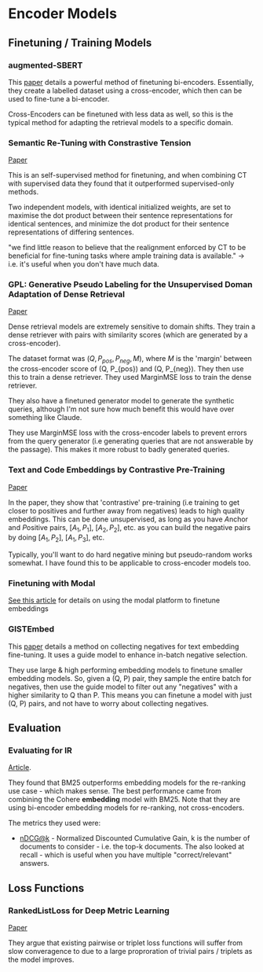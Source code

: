 # Encoder Models

## Finetuning / Training Models

### augmented-SBERT

This [paper](https://arxiv.org/pdf/2010.08240) details a powerful method of finetuning bi-encoders. Essentially, they create a labelled dataset using a cross-encoder, which then can be used to fine-tune a bi-encoder.

Cross-Encoders can be finetuned with less data as well, so this is the typical method for adapting the retrieval models to a specific domain.

### Semantic Re-Tuning with Constrastive Tension

[Paper](https://openreview.net/pdf?id=Ov_sMNau-PF)

This is an self-supervised method for finetuning, and when combining CT with supervised data they found that it outperformed supervised-only methods. 

Two independent models, with identical initialized weights, are set to maximise the dot product between their sentence representations for identical sentences, and minimize the dot product for their sentence representations of differing sentences.

"we find little reason to believe that the realignment enforced by CT to be beneficial for fine-tuning tasks where ample training data is available." -> i.e. it's useful when you don't have much data.

### GPL: Generative Pseudo Labeling for the Unsupervised Doman Adaptation of Dense Retrieval

[Paper](https://arxiv.org/pdf/2112.07577)

Dense retrieval models are extremely sensitive to domain shifts. They train a dense retriever with pairs with similarity scores (which are generated by a cross-encoder).

The dataset format was $(Q, P_{pos}, P_{neg}, M)$, where $M$ is the 'margin' between the cross-encoder score of (Q, P_{pos}) and (Q, P_{neg}). They then use this to train a dense retriever. They used MarginMSE loss to train the dense retriever.

They also have a finetuned generator model to generate the synthetic queries, although I'm not sure how much benefit this would have over something like Claude. 

They use MarginMSE loss with the cross-encoder labels to prevent errors from the query generator (i.e generating queries that are not answerable by the passage). This makes it more robust to badly generated queries.

### Text and Code Embeddings by Contrastive Pre-Training

[Paper](https://arxiv.org/pdf/2201.10005)

In the paper, they show that 'contrastive' pre-training (i.e training to get closer to positives and further away from negatives) leads to high quality embeddings. This can be done unsupervised, as long as you have $A$nchor and $P$ositive pairs, [$A_{1}, P_{1}$], [$A_{2}, P_{2}$], etc. as you can build the negative pairs by doing [$A_{1}, P_{2}$], [$A_{1}, P_{3}$], etc.

Typically, you'll want to do hard negative mining but pseudo-random works somewhat. I have found this to be applicable to cross-encoder models too.

### Finetuning with Modal

[See this article](https://modal.com/blog/fine-tuning-embeddings) for details on using the modal platform to finetune embeddings

### GISTEmbed

This [paper](https://arxiv.org/pdf/2402.16829) details a method on collecting negatives for text embedding fine-tuning. It uses a guide model to enhance in-batch negative selection.

They use large & high performing embedding models to finetune smaller embedding models. So, given a (Q, P) pair, they sample the entire batch for negatives, then use the guide model to filter out any "negatives" with a higher similarity to Q than P. This means you can finetune a model with just (Q, P) pairs, and not have to worry about collecting negatives.

## Evaluation

### Evaluating for IR

[Article](https://ar5iv.labs.arxiv.org/html/2305.06300).

They found that BM25 outperforms embedding models for the re-ranking use case - which makes sense. The best performance came from combining the Cohere **embedding** model with BM25. Note that they are using bi-encoder embedding models for re-ranking, not cross-encoders.

The metrics they used were:
- [nDCG@k](https://en.wikipedia.org/wiki/Discounted_cumulative_gain) - Normalized Discounted Cumulative Gain, k is the number of documents to consider - i.e. the top-k documents. The also looked at recall - which is useful when you have multiple "correct/relevant" answers.

## Loss Functions

### RankedListLoss for Deep Metric Learning

[Paper](https://arxiv.org/pdf/1903.03238)

They argue that existing pairwise or triplet loss functions will suffer from slow converagence to due to a large proproration of trivial pairs / triplets as the model improves.


